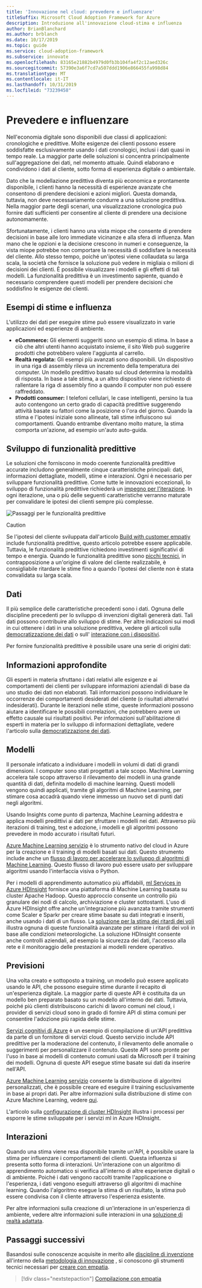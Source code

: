 ```yaml
---
title: 'Innovazione nel cloud: prevedere e influenzare'
titleSuffix: Microsoft Cloud Adoption Framework for Azure
description: Introduzione all'innovazione cloud-stima e influenza
author: BrianBlanchard
ms.author: brblanch
ms.date: 10/17/2019
ms.topic: guide
ms.service: cloud-adoption-framework
ms.subservice: innovate
ms.openlocfilehash: 83165e21882b4979d0fb3b104fa4f2c12aed326c
ms.sourcegitcommit: 57390e3a6f7cd7a507ddd1906e866455fa998d84
ms.translationtype: MT
ms.contentlocale: it-IT
ms.lasthandoff: 10/31/2019
ms.locfileid: "73239458"
---
```

# <a name="predict-and-influence"></a>Prevedere e influenzare

Nell'economia digitale sono disponibili due classi di applicazioni: cronologiche e predittive. Molte esigenze dei clienti possono essere soddisfatte esclusivamente usando i dati cronologici, inclusi i dati quasi in tempo reale. La maggior parte delle soluzioni si concentra principalmente sull'aggregazione dei dati, nel momento attuale. Quindi elaborano e condividono i dati al cliente, sotto forma di esperienza digitale o ambientale.

Dato che la modellazione predittiva diventa più economica e prontamente disponibile, i clienti hanno la necessità di esperienze avanzate che consentono di prendere decisioni e azioni migliori. Questa domanda, tuttavia, non deve necessariamente condurre a una soluzione predittiva. Nella maggior parte degli scenari, una visualizzazione cronologica può fornire dati sufficienti per consentire al cliente di prendere una decisione autonomamente.

Sfortunatamente, i clienti hanno una vista miope che consente di prendere decisioni in base alle loro immediate vicinanze e alla sfera di influenza. Man mano che le opzioni e la decisione crescono in numeri e conseguenze, la vista miope potrebbe non comportare la necessità di soddisfare la necessità del cliente. Allo stesso tempo, poiché un'ipotesi viene collaudata su larga scala, la società che fornisce la soluzione può vedere in migliaia o milioni di decisioni dei clienti. È possibile visualizzare i modelli e gli effetti di tali modelli. La funzionalità predittiva è un investimento sapiente, quando è necessario comprendere questi modelli per prendere decisioni che soddisfino le esigenze dei clienti.

## <a name="examples-of-predictions-and-influence"></a>Esempi di stime e influenza

L'utilizzo dei dati per eseguire stime può essere visualizzato in varie applicazioni ed esperienze di ambiente.

- **eCommerce:** Gli elementi suggeriti sono un esempio di stima. In base a ciò che altri utenti hanno acquistato insieme, il sito Web può suggerire prodotti che potrebbero valere l'aggiunta al carrello.
- **Realtà regolata:** Gli esempi più avanzati sono disponibili. Un dispositivo in una riga di assembly rileva un incremento della temperatura dei computer. Un modello predittivo basato sul cloud determina la modalità di risposta. In base a tale stima, a un altro dispositivo viene richiesto di rallentare la riga di assembly fino a quando il computer non può essere raffreddato.
- **Prodotti consumer:** I telefoni cellulari, le case intelligenti, persino la tua auto contengono un certo grado di capacità predittive suggerendo attività basate su fattori come la posizione o l'ora del giorno. Quando la stima e l'ipotesi iniziale sono allineate, tali stime influiscono sui comportamenti. Quando entrambe diventano molto mature, la stima comporta un'azione, ad esempio un'auto auto-guida.

## <a name="developing-predictive-capabilities"></a>Sviluppo di funzionalità predittive

Le soluzioni che forniscono in modo coerente funzionalità predittive accurate includono generalmente cinque caratteristiche principali: dati, informazioni dettagliate, modelli, stime e interazioni. Ogni è necessario per sviluppare funzionalità predittive. Come tutte le innovazioni eccezionali, lo sviluppo di funzionalità predittive richiederà un [impegno per l'iterazione](./index.md#commitment-to-iteration). In ogni iterazione, una o più delle seguenti caratteristiche verranno maturate per convalidare le ipotesi dei clienti sempre più complesse.

![Passaggi per le funzionalità predittive](../../_images/innovate/predict-and-influence.png)

> [!CAUTION]
> Se l'ipotesi del cliente sviluppata dall'articolo [Build with customer empatiy](./build.md) include funzionalità predittive, questo articolo potrebbe essere applicabile. Tuttavia, le funzionalità predittive richiedono investimenti significativi di tempo e energia. Quando le funzionalità predittive sono [picchi tecnici](./build.md#reduce-complexity-and-delay-technical-spikes), in contrapposizione a un'origine di valore del cliente realizzabile, è consigliabile ritardare le stime fino a quando l'ipotesi del cliente non è stata convalidata su larga scala.

## <a name="data"></a>Dati

Il più semplice delle caratteristiche precedenti sono i dati. Ognuna delle discipline precedenti per lo sviluppo di invenzioni digitali genererà dati. Tali dati possono contribuire allo sviluppo di stime. Per altre indicazioni sui modi in cui ottenere i dati in una soluzione predittiva, vedere gli articoli sulla [democratizzazione dei dati](./data.md) o sull' [interazione con i dispositivi](./devices.md).

Per fornire funzionalità predittive è possibile usare una serie di origini dati:

## <a name="insights"></a>Informazioni approfondite

Gli esperti in materia sfruttano i dati relativi alle esigenze e ai comportamenti dei clienti per sviluppare informazioni aziendali di base da uno studio dei dati non elaborati. Tali informazioni possono individuare le occorrenze dei comportamenti desiderati del cliente (o risultati alternativi indesiderati). Durante le iterazioni nelle stime, queste informazioni possono aiutare a identificare le possibili correlazioni, che potrebbero avere un effetto causale sui risultati positivi. Per informazioni sull'abilitazione di esperti in materia per lo sviluppo di informazioni dettagliate, vedere l'articolo sulla [democratizzazione dei dati](./data.md).

## <a name="patterns"></a>Modelli

Il personale infaticato a individuare i modelli in volumi di dati di grandi dimensioni. I computer sono stati progettati a tale scopo. Machine Learning accelera tale scopo attraverso il rilevamento dei modelli in una grande quantità di dati, definita modello di machine learning. Questi modelli vengono quindi applicati, tramite gli algoritmi di Machine Learning, per stimare cosa accadrà quando viene immesso un nuovo set di punti dati negli algoritmi.

Usando Insights come punto di partenza, Machine Learning addestra e applica modelli predittivi ai dati per sfruttare i modelli nei dati. Attraverso più iterazioni di training, test e adozione, i modelli e gli algoritmi possono prevedere in modo accurato i risultati futuri.

[Azure Machine Learning servizio](https://docs.microsoft.com/azure/machine-learning/service/overview-what-is-azure-ml) è lo strumento nativo del cloud in Azure per la creazione e il training di modelli basati sui dati. Questo strumento include anche un [flusso di lavoro per accelerare lo sviluppo di algoritmi di Machine Learning](https://docs.microsoft.com/azure/machine-learning/service/concept-azure-machine-learning-architecture). Questo flusso di lavoro può essere usato per sviluppare algoritmi usando l'interfaccia visiva o Python.

Per i modelli di apprendimento automatico più affidabili, [ml Services in Azure HDInsight](https://docs.microsoft.com/azure/hdinsight/r-server/r-server-overview) fornisce una piattaforma di Machine Learning basata su cluster Apache Hadoop. Questo approccio consente un controllo più granulare dei nodi di calcolo, archiviazione e cluster sottostanti. L'uso di Azure HDInsight offre anche un'integrazione più avanzata tramite strumenti come Scaler e Sparkr per creare stime basate su dati integrati e inseriti, anche usando i dati di un flusso. La [soluzione per la stima dei ritardi dei voli](https://docs.microsoft.com/azure/hdinsight/hdinsight-hadoop-r-scaler-sparkr) illustra ognuna di queste funzionalità avanzate per stimare i ritardi dei voli in base alle condizioni meteorologiche. La soluzione HDInsight consente anche controlli aziendali, ad esempio la sicurezza dei dati, l'accesso alla rete e il monitoraggio delle prestazioni ai modelli rendere operativo.

## <a name="predictions"></a>Previsioni

Una volta creato e sottoposto a training, un modello può essere applicato usando le API, che possono eseguire stime durante il recapito di un'esperienza digitale. La maggior parte di queste API è costituita da un modello ben preparato basato su un modello all'interno dei dati. Tuttavia, poiché più clienti distribuiscono carichi di lavoro comuni nel cloud, i provider di servizi cloud sono in grado di fornire API di stima comuni per consentire l'adozione più rapida delle stime.

[Servizi cognitivi di Azure](https://docs.microsoft.com/azure/cognitive-services) è un esempio di compilazione di un'API predittiva da parte di un fornitore di servizi cloud. Questo servizio include API predittive per la moderazione del contenuto, il rilevamento delle anomalie o suggerimenti per personalizzare il contenuto. Queste API sono pronte per l'uso in base ai modelli di contenuto comuni usati da Microsoft per il training dei modelli. Ognuna di queste API esegue stime basate sui dati da inserire nell'API.

[Azure Machine Learning servizio](https://docs.microsoft.com/azure/machine-learning) consente la distribuzione di algoritmi personalizzati, che è possibile creare ed eseguire il training esclusivamente in base ai propri dati. Per altre informazioni sulla distribuzione di stime con Azure Machine Learning, vedere [qui](https://docs.microsoft.com/azure/machine-learning/service/how-to-deploy-and-where).

L'articolo sulla [configurazione di cluster HDInsight](https://docs.microsoft.com/azure/hdinsight/hdinsight-hadoop-provision-linux-clusters) illustra i processi per esporre le stime sviluppate per i servizi ml in Azure HDInsight.

## <a name="interactions"></a>Interazioni

Quando una stima viene resa disponibile tramite un'API, è possibile usare la stima per influenzare i comportamenti dei clienti. Questa influenza si presenta sotto forma di interazioni. Un'interazione con un algoritmo di apprendimento automatico si verifica all'interno di altre esperienze digitali o di ambiente. Poiché i dati vengono raccolti tramite l'applicazione o l'esperienza, i dati vengono eseguiti attraverso gli algoritmi di machine learning. Quando l'algoritmo esegue la stima di un risultato, la stima può essere condivisa con il cliente attraverso l'esperienza esistente.

Per altre informazioni sulla creazione di un'interazione in un'esperienza di ambiente, vedere altre informazioni sulle interazioni in una [soluzione di realtà adattata](./devices.md#adjusted-reality).

## <a name="next-steps"></a>Passaggi successivi

Basandosi sulle conoscenze acquisite in merito alle [discipline di invenzione](./invention.md) all'interno della [metodologia di innovazione](./index.md) , si conoscono gli strumenti tecnici necessari per [creare con empatia](./build.md).

> [!div class="nextstepaction"]
> [Compilazione con empatia](./build.md)
